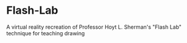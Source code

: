 # Flash-Lab
A virtual reality recreation of Professor Hoyt L. Sherman's "Flash Lab" technique for teaching drawing
